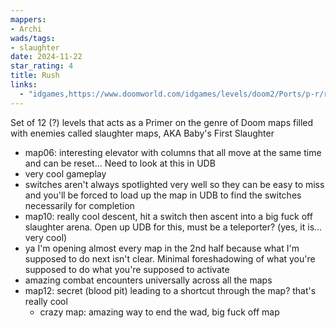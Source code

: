 ```yaml
---
mappers:
- Archi
wads/tags:
- slaughter
date: 2024-11-22
star_rating: 4
title: Rush
links:
  - "idgames,https://www.doomworld.com/idgames/levels/doom2/Ports/p-r/rush"
---
```


Set of 12 (?) levels that acts as a Primer on the genre of Doom maps filled with enemies called slaughter maps, AKA Baby's First Slaughter

- map06: interesting elevator with columns that all move at the same time and can be reset... Need to look at this in UDB
- very cool gameplay
- switches aren't always spotlighted very well so they can be easy to miss and you'll be forced to load up the map in UDB to find the switches necessarily for completion
- map10: really cool descent, hit a switch then ascent into a big fuck off slaughter arena. Open up UDB for this, must be a teleporter? (yes, it is... very cool)
- ya I'm opening almost every map in the 2nd half because what I'm supposed to do next isn't clear. Minimal foreshadowing of what you're supposed to do what you're supposed to activate
- amazing combat encounters universally across all the maps
- map12: secret (blood pit) leading to a shortcut through the map? that's really cool
  - crazy map: amazing way to end the wad, big fuck off map